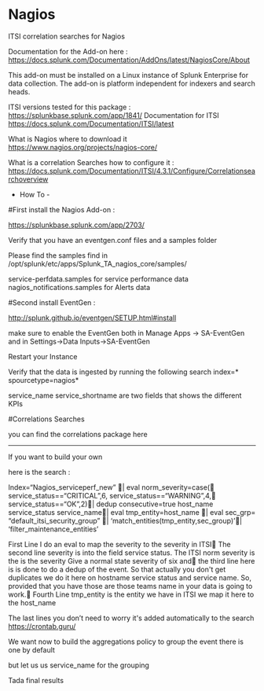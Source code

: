 # Nagios
ITSI correlation searches for Nagios

Documentation for the Add-on here :
https://docs.splunk.com/Documentation/AddOns/latest/NagiosCore/About

This add-on must be installed on a Linux instance of Splunk Enterprise for data collection. The add-on is platform independent for indexers and search heads.

ITSI versions tested for this package :
https://splunkbase.splunk.com/app/1841/
Documentation for ITSI
https://docs.splunk.com/Documentation/ITSI/latest

What is Nagios where to download it 
https://www.nagios.org/projects/nagios-core/

What is a correlation Searches how to configure it :
https://docs.splunk.com/Documentation/ITSI/4.3.1/Configure/Correlationsearchoverview


- How To - 

#First install the Nagios Add-on :

https://splunkbase.splunk.com/app/2703/

Verify that you have an eventgen.conf files and a samples folder 

Please find the samples find in /opt/splunk/etc/apps/Splunk_TA_nagios_core/samples/

service-perfdata.samples for service performance data
nagios_notifications.samples for Alerts data


#Second install EventGen :

http://splunk.github.io/eventgen/SETUP.html#install

make sure to enable the EventGen both in Manage Apps -> SA-EventGen and in Settings->Data Inputs->SA-EventGen

Restart your Instance

Verify that the data is ingested by running the following search index=* spourcetype=nagios*

service_name
service_shortname are two fields that shows the different KPIs

#Correlations Searches

you can find the correlations package here 


----

If you want to build your own 

here is the search :

Index=“Nagios_serviceperf_new” | eval norm_severity=case(  service_status==“CRITICAL”,6,
  service_status==“WARNING”,4,  service_status==“OK”,2)| dedup consecutive=true host_name service_status service_name| eval tmp_entity=host_name | eval sec_grp= “default_itsi_security_group” | ‘match_entities(tmp_entity,sec_group)’| ‘filter_maintenance_entities’


First Line I do an eval to map the severity to the severity in ITSI
The second line severity is into the field service status. The ITSI norm severity is the is the severity Give a normal state severity of six and
the third line here is is done to do a dedup of the event. So that actually you don't get duplicates we do it here on hostname service status and service name. So, provided that you have those are those teams name in your data is going to work.
Fourth Line tmp_entity is the entity we have in ITSI we map it here to the host_name

The last lines you don’t need to worry it's added automatically to the search
https://crontab.guru/




We want now to build the aggregations policy to group the event there is one by default 

but let us us service_name for the grouping 

Tada final results 










